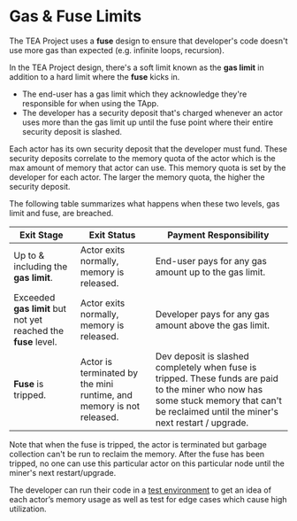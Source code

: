 # Gas & Fuse Limits

The TEA Project uses a **fuse** design to ensure that developer's code doesn't use more gas than expected (e.g. infinite loops, recursion).

In the TEA Project design, there's a soft limit known as the **gas limit** in addition to a hard limit where the **fuse** kicks in. 

- The end-user has a gas limit which they acknowledge they're responsible for when using the TApp.
- The developer has a security deposit that's charged whenever an actor uses more than the gas limit up until the fuse point where their entire security deposit is slashed.

Each actor has its own security deposit that the developer must fund. These security deposits correlate to the memory quota of the actor which is the max amount of memory that actor can use. This memory quota is set by the developer for each actor. The larger the memory quota, the higher the security deposit.

The following table summarizes what happens when these two levels, gas limit and fuse, are breached.

| Exit Stage  | Exit Status  | Payment Responsibility  |
|---|---|---|
| Up to & including the **gas limit**.  | Actor exits normally, memory is released.  | End-user pays for any gas amount up to the gas limit.  |
| Exceeded **gas limit** but not yet reached the **fuse** level.  | Actor exits normally, memory is released.   | Developer pays for any gas amount above the gas limit.  |
| **Fuse** is tripped.  | Actor is terminated by the mini runtime, and memory is not released.  | Dev deposit is slashed completely when fuse is tripped. These funds are paid to the miner who now has some stuck memory that can't be reclaimed until the miner's next restart / upgrade.   | 

Note that when the fuse is tripped, the actor is terminated but garbage collection can't be run to reclaim the memory. After the fuse has been tripped, no one can use this particular actor on this particular node until the miner's next restart/upgrade.

The developer can run their code in a [test environment](local-debug-environment.md) to get an idea of each actor’s memory usage as well as test for edge cases which cause high utilization.